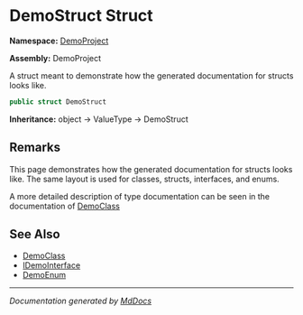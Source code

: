 # DemoStruct Struct

**Namespace:** [DemoProject](../index.md)

**Assembly:** DemoProject

A struct meant to demonstrate how the generated documentation for structs looks like.

```csharp
public struct DemoStruct
```

**Inheritance:** object → ValueType → DemoStruct

## Remarks

This page demonstrates how the generated documentation for structs looks like. The same layout is used for classes, structs, interfaces, and enums.

A more detailed description of type documentation can be seen in the documentation of [DemoClass](../DemoClass/index.md)

## See Also

- [DemoClass](../DemoClass/index.md)
- [IDemoInterface](../IDemoInterface/index.md)
- [DemoEnum](../DemoEnum/index.md)

___

*Documentation generated by [MdDocs](https://github.com/ap0llo/mddocs)*
